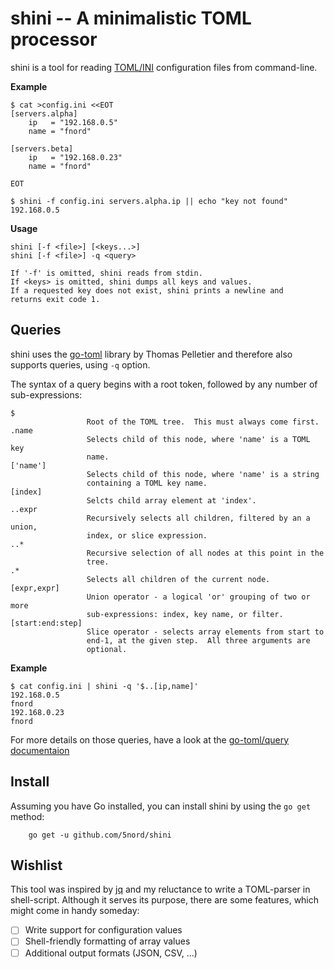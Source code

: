 # shini -- A minimalistic TOML processor

shini is a tool for reading [TOML/INI](https://en.wikipedia.org/wiki/TOML)
configuration files from command-line.

**Example**

```
$ cat >config.ini <<EOT
[servers.alpha]
    ip   = "192.168.0.5"
    name = "fnord"

[servers.beta]
    ip   = "192.168.0.23"
    name = "fnord"

EOT

$ shini -f config.ini servers.alpha.ip || echo "key not found"
192.168.0.5
```
**Usage**

```
shini [-f <file>] [<keys...>]
shini [-f <file>] -q <query>

If '-f' is omitted, shini reads from stdin.
If <keys> is omitted, shini dumps all keys and values.
If a requested key does not exist, shini prints a newline and
returns exit code 1.
```

## Queries

shini uses the [go-toml](https://github.com/pelletier/go-toml) library
by Thomas Pelletier and therefore also supports queries, using `-q` option.

The syntax of a query begins with a root token, followed by any number
of sub-expressions:

```
$
                 Root of the TOML tree.  This must always come first.
.name
                 Selects child of this node, where 'name' is a TOML key
                 name.
['name']
                 Selects child of this node, where 'name' is a string
                 containing a TOML key name.
[index]
                 Selcts child array element at 'index'.
..expr
                 Recursively selects all children, filtered by an a union,
                 index, or slice expression.
..*
                 Recursive selection of all nodes at this point in the
                 tree.
.*
                 Selects all children of the current node.
[expr,expr]
                 Union operator - a logical 'or' grouping of two or more
                 sub-expressions: index, key name, or filter.
[start:end:step]
                 Slice operator - selects array elements from start to
                 end-1, at the given step.  All three arguments are
                 optional.
```

**Example**

```
$ cat config.ini | shini -q '$..[ip,name]'
192.168.0.5
fnord
192.168.0.23
fnord
```

For more details on those queries, have a look at the
[go-toml/query documentaion](https://godoc.org/github.com/pelletier/go-toml/query)


## Install

Assuming you have Go installed, you can install shini by using
the `go get` method:

        go get -u github.com/5nord/shini


## Wishlist

This tool was inspired by [jq](https://stedolan.github.io/jq/) and my reluctance
to write a TOML-parser in shell-script. Although it serves its purpose, there
are some features, which might come in handy someday:

 - [ ] Write support for configuration values
 - [ ] Shell-friendly formatting of array values
 - [ ] Additional output formats (JSON, CSV, ...)
